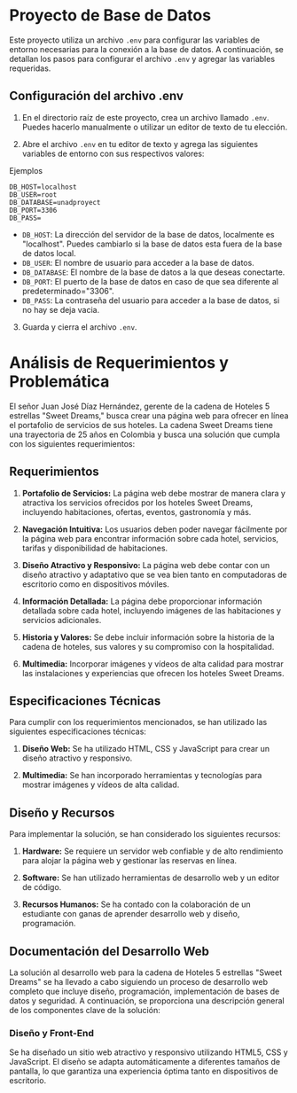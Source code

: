 # Proyecto de Base de Datos

Este proyecto utiliza un archivo `.env` para configurar las variables de entorno necesarias para la conexión a la base de datos. A continuación, se detallan los pasos para configurar el archivo `.env` y agregar las variables requeridas.

## Configuración del archivo .env

1. En el directorio raíz de este proyecto, crea un archivo llamado `.env`. Puedes hacerlo manualmente o utilizar un editor de texto de tu elección.

2. Abre el archivo `.env` en tu editor de texto y agrega las siguientes variables de entorno con sus respectivos valores:

Ejemplos

```
DB_HOST=localhost
DB_USER=root
DB_DATABASE=unadproyect
DB_PORT=3306
DB_PASS=

```

- `DB_HOST`: La dirección del servidor de la base de datos, localmente es "localhost". Puedes cambiarlo si la base de datos esta fuera de la base de datos local.
- `DB_USER`: El nombre de usuario para acceder a la base de datos.
- `DB_DATABASE`: El nombre de la base de datos a la que deseas conectarte.
- `DB_PORT`: El puerto de la base de datos en caso de que sea diferente al predeterminado="3306".
- `DB_PASS`: La contraseña del usuario para acceder a la base de datos, si no hay se deja vacia.

3. Guarda y cierra el archivo `.env`.

# Análisis de Requerimientos y Problemática

El señor Juan José Díaz Hernández, gerente de la cadena de Hoteles 5 estrellas "Sweet Dreams," busca crear una página web para ofrecer en línea el portafolio de servicios de sus hoteles. La cadena Sweet Dreams tiene una trayectoria de 25 años en Colombia y busca una solución que cumpla con los siguientes requerimientos:

## Requerimientos

1. **Portafolio de Servicios:** La página web debe mostrar de manera clara y atractiva los servicios ofrecidos por los hoteles Sweet Dreams, incluyendo habitaciones, ofertas, eventos, gastronomía y más.

2. **Navegación Intuitiva:** Los usuarios deben poder navegar fácilmente por la página web para encontrar información sobre cada hotel, servicios, tarifas y disponibilidad de habitaciones.

3. **Diseño Atractivo y Responsivo:** La página web debe contar con un diseño atractivo y adaptativo que se vea bien tanto en computadoras de escritorio como en dispositivos móviles.

4. **Información Detallada:** La página debe proporcionar información detallada sobre cada hotel, incluyendo imágenes de las habitaciones y servicios adicionales.

5. **Historia y Valores:** Se debe incluir información sobre la historia de la cadena de hoteles, sus valores y su compromiso con la hospitalidad.

6. **Multimedia:** Incorporar imágenes y vídeos de alta calidad para mostrar las instalaciones y experiencias que ofrecen los hoteles Sweet Dreams.

## Especificaciones Técnicas

Para cumplir con los requerimientos mencionados, se han utilizado las siguientes especificaciones técnicas:

1. **Diseño Web:** Se ha utilizado HTML, CSS y JavaScript para crear un diseño atractivo y responsivo.

2. **Multimedia:** Se han incorporado herramientas y tecnologías para mostrar imágenes y vídeos de alta calidad.

## Diseño y Recursos

Para implementar la solución, se han considerado los siguientes recursos:

1. **Hardware:** Se requiere un servidor web confiable y de alto rendimiento para alojar la página web y gestionar las reservas en línea.

2. **Software:** Se han utilizado herramientas de desarrollo web y un editor de código.

3. **Recursos Humanos:** Se ha contado con la colaboración de un estudiante con ganas de aprender desarrollo web y diseño, programación.

## Documentación del Desarrollo Web

La solución al desarrollo web para la cadena de Hoteles 5 estrellas "Sweet Dreams" se ha llevado a cabo siguiendo un proceso de desarrollo web completo que incluye diseño, programación, implementación de bases de datos y seguridad. A continuación, se proporciona una descripción general de los componentes clave de la solución:

### Diseño y Front-End

Se ha diseñado un sitio web atractivo y responsivo utilizando HTML5, CSS y JavaScript. El diseño se adapta automáticamente a diferentes tamaños de pantalla, lo que garantiza una experiencia óptima tanto en dispositivos de escritorio.
